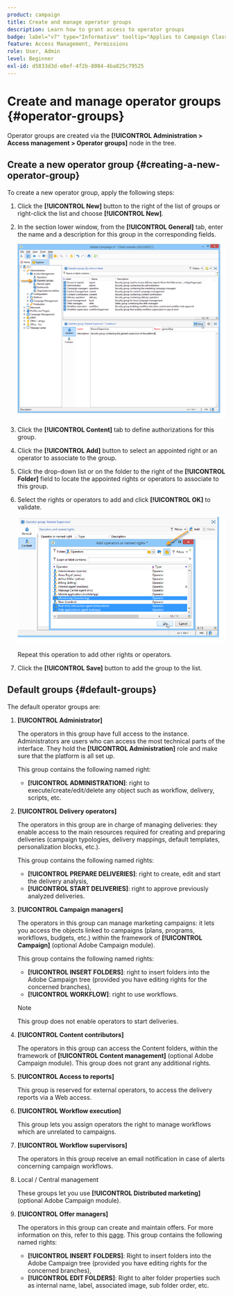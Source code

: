 ```yaml
---
product: campaign
title: Create and manage operator groups
description: Learn how to grant access to operator groups
badge: label="v7" type="Informative" tooltip="Applies to Campaign Classic v7 only"
feature: Access Management, Permissions
role: User, Admin
level: Beginner
exl-id: d5833d3d-e8ef-4f2b-8084-4ba825c79525
---
```

# Create and manage operator groups {#operator-groups}

 

Operator groups are created via the **[!UICONTROL Administration > Access management > Operator groups]** node in the tree.

## Create a new operator group {#creating-a-new-operator-group}

To create a new operator group, apply the following steps:

1. Click the **[!UICONTROL New]** button to the right of the list of groups or right-click the list and choose **[!UICONTROL New]**.
1. In the section lower window, from the **[!UICONTROL General]** tab, enter the name and a description for this group in the corresponding fields.

   ![](assets/s_ncs_user_create_operator_gp.png)

1. Click the **[!UICONTROL Content]** tab to define authorizations for this group.
1. Click the **[!UICONTROL Add]** button to select an appointed right or an operator to associate to the group.
1. Click the drop-down list or on the folder to the right of the **[!UICONTROL Folder]** field to locate the appointed rights or operators to associate to this group.
1. Select the rights or operators to add and click **[!UICONTROL OK]** to validate.

   ![](assets/s_ncs_user_create_operator_gp03.png)

   Repeat this operation to add other rights or operators.

1. Click the **[!UICONTROL Save]** button to add the group to the list.

## Default groups {#default-groups}

The default operator groups are:

1. **[!UICONTROL Administrator]**

   The operators in this group have full access to the instance. Administrators are users who can access the most technical parts of the interface. They hold the **[!UICONTROL Administration]** role and make sure that the platform is all set up.

   This group contains the following named right:

    * **[!UICONTROL ADMINISTRATION]**: right to execute/create/edit/delete any object such as workflow, delivery, scripts, etc.

1. **[!UICONTROL Delivery operators]**

   The operators in this group are in charge of managing deliveries: they enable access to the main resources required for creating and preparing deliveries (campaign typologies, delivery mappings, default templates, personalization blocks, etc.).

   This group contains the following named rights:

    * **[!UICONTROL PREPARE DELIVERIES]**: right to create, edit and start the delivery analysis,
    * **[!UICONTROL START DELIVERIES]**: right to approve previously analyzed deliveries.

1. **[!UICONTROL Campaign managers]**

   The operators in this group can manage marketing campaigns: it lets you access the objects linked to campaigns (plans, programs, workflows, budgets, etc.) within the framework of **[!UICONTROL Campaign]** (optional Adobe Campaign module).

   This group contains the following named rights:

    * **[!UICONTROL INSERT FOLDERS]**: right to insert folders into the Adobe Campaign tree (provided you have editing rights for the concerned branches),
    * **[!UICONTROL WORKFLOW]**: right to use workflows.

   >[!NOTE]
   >
   >This group does not enable operators to start deliveries.

1. **[!UICONTROL Content contributors]**

   The operators in this group can access the Content folders, within the framework of **[!UICONTROL Content management]** (optional Adobe Campaign module). This group does not grant any additional rights.

1. **[!UICONTROL Access to reports]**

   This group is reserved for external operators, to access the delivery reports via a Web access.

1. **[!UICONTROL Workflow execution]**

   This group lets you assign operators the right to manage workflows which are unrelated to campaigns.

1. **[!UICONTROL Workflow supervisors]**

   The operators in this group receive an email notification in case of alerts concerning campaign workflows.

1. Local / Central management

   These groups let you use **[!UICONTROL Distributed marketing]** (optional Adobe Campaign module).

1. **[!UICONTROL Offer managers]**

   The operators in this group can create and maintain offers. For more information on this, refer to this [page](../../interaction/using/operator-profiles.md).
   This group contains the following named rights:

    * **[!UICONTROL INSERT FOLDERS]**: Right to insert folders into the Adobe Campaign tree (provided you have editing rights for the concerned branches),
    * **[!UICONTROL EDIT FOLDERS]**: Right to alter folder properties such as internal name, label, associated image, sub folder order, etc.
